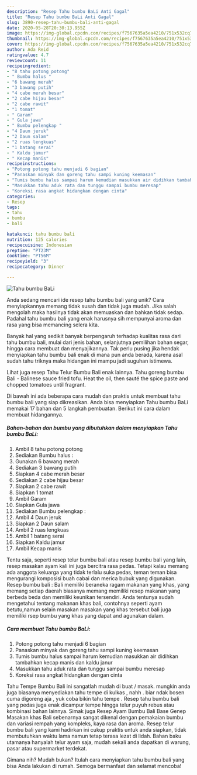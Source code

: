 ```yaml
---
description: "Resep Tahu bumbu BaLi Anti Gagal"
title: "Resep Tahu bumbu BaLi Anti Gagal"
slug: 3890-resep-tahu-bumbu-bali-anti-gagal
date: 2020-05-28T20:30:13.955Z
image: https://img-global.cpcdn.com/recipes/f7567635a5ea4210/751x532cq70/tahu-bumbu-bali-foto-resep-utama.jpg
thumbnail: https://img-global.cpcdn.com/recipes/f7567635a5ea4210/751x532cq70/tahu-bumbu-bali-foto-resep-utama.jpg
cover: https://img-global.cpcdn.com/recipes/f7567635a5ea4210/751x532cq70/tahu-bumbu-bali-foto-resep-utama.jpg
author: Ada Reid
ratingvalue: 4.7
reviewcount: 11
recipeingredient:
- "8 tahu potong potong"
- " Bumbu halus "
- "6 bawang merah"
- "3 bawang putih"
- "4 cabe merah besar"
- "2 cabe hijau besar"
- "2 cabe rawit"
- "1 tomat"
- " Garam"
- " Gula jawa"
- " Bumbu pelengkap "
- "4 Daun jeruk"
- "2 Daun salam"
- "2 ruas lengkuas"
- "1 batang serai"
- " Kaldu jamur"
- " Kecap manis"
recipeinstructions:
- "Potong potong tahu menjadi 6 bagian"
- "Panaskan minyak dan goreng tahu sampi kuning keemasan"
- "Tumis bumbu halus sampai harum kemudian masukkan air didihkan tambahkan kecap manis dan kaldu janur"
- "Masukkan tahu aduk rata dan tunggu sampai bumbu meresap"
- "Koreksi rasa angkat hidangkan dengan cinta"
categories:
- Resep
tags:
- tahu
- bumbu
- bali

katakunci: tahu bumbu bali 
nutrition: 125 calories
recipecuisine: Indonesian
preptime: "PT23M"
cooktime: "PT56M"
recipeyield: "3"
recipecategory: Dinner

---
```



![Tahu bumbu BaLi](https://img-global.cpcdn.com/recipes/f7567635a5ea4210/751x532cq70/tahu-bumbu-bali-foto-resep-utama.jpg)

Anda sedang mencari ide resep tahu bumbu bali yang unik? Cara menyiapkannya memang tidak susah dan tidak juga mudah. Jika salah mengolah maka hasilnya tidak akan memuaskan dan bahkan tidak sedap. Padahal tahu bumbu bali yang enak harusnya sih mempunyai aroma dan rasa yang bisa memancing selera kita.

Banyak hal yang sedikit banyak berpengaruh terhadap kualitas rasa dari tahu bumbu bali, mulai dari jenis bahan, selanjutnya pemilihan bahan segar, hingga cara membuat dan menyajikannya. Tak perlu pusing jika hendak menyiapkan tahu bumbu bali enak di mana pun anda berada, karena asal sudah tahu triknya maka hidangan ini mampu jadi suguhan istimewa.

Lihat juga resep Tahu Telur Bumbu Bali enak lainnya. Tahu goreng bumbu Bali - Balinese sauce fried tofu. Heat the oil, then sauté the spice paste and chopped tomatoes until fragrant.


Di bawah ini ada beberapa cara mudah dan praktis untuk membuat tahu bumbu bali yang siap dikreasikan. Anda bisa menyiapkan Tahu bumbu BaLi memakai 17 bahan dan 5 langkah pembuatan. Berikut ini cara dalam membuat hidangannya.

<!--inarticleads1-->

##### Bahan-bahan dan bumbu yang dibutuhkan dalam menyiapkan Tahu bumbu BaLi:

1. Ambil 8 tahu potong potong
1. Sediakan  Bumbu halus :
1. Gunakan 6 bawang merah
1. Sediakan 3 bawang putih
1. Siapkan 4 cabe merah besar
1. Sediakan 2 cabe hijau besar
1. Siapkan 2 cabe rawit
1. Siapkan 1 tomat
1. Ambil  Garam
1. Siapkan  Gula jawa
1. Sediakan  Bumbu pelengkap :
1. Ambil 4 Daun jeruk
1. Siapkan 2 Daun salam
1. Ambil 2 ruas lengkuas
1. Ambil 1 batang serai
1. Siapkan  Kaldu jamur
1. Ambil  Kecap manis


Tentu saja, seperti resep telur bumbu bali atau resep bumbu bali yang lain, resep masakan ayam kali ini juga bercitra rasa pedas. Tetapi kalau memang ada anggota keluarga yang tidak terlalu suka pedas, teman teman bisa mengurangi komposisi buah cabai dan merica bubuk yang digunakan. Resep bumbu bali : Bali memiliki beraneka ragam makanan yang khas, yang memang setiap daerah biasanya memang memiliki resep makanan yang berbeda beda dan memiliki keunikan tersendiri. Anda tentunya sudah mengetahui tentang makanan khas bali, contohnya seperti ayam betutu,namun selain masakan masakan yang khas tersebut bali juga memiliki rsep bumbu yang khas yang dapat and agunakan dalam. 

<!--inarticleads2-->

##### Cara membuat Tahu bumbu BaLi:

1. Potong potong tahu menjadi 6 bagian
1. Panaskan minyak dan goreng tahu sampi kuning keemasan
1. Tumis bumbu halus sampai harum kemudian masukkan air didihkan tambahkan kecap manis dan kaldu janur
1. Masukkan tahu aduk rata dan tunggu sampai bumbu meresap
1. Koreksi rasa angkat hidangkan dengan cinta


Tahu Tempe Bumbu Bali ini sangatlah mudah di buat / masak. mungkin anda juga biasanya menyediakan tahu tempe di kulkas , nahh . biar ndak bosen cuma digoreng aja , yuk coba bikin tahu tempe . Resep tahu bumbu bali yang pedas juga enak dicampur tempe hingga telur puyuh rebus atau kombinasi bahan lainnya. Simak juga Resep Ayam Bumbu Bali Base Genep Masakan khas Bali sebenarnya sangat dikenal dengan pemakaian bumbu dan variasi rempah yang kompleks, kaya rasa dan aroma. Resep telur bumbu bali yang kami hadirkan ini cukup praktis untuk anda siapkan, tidak membutuhkan waktu lama namun tetap terasa lezat di lidah. Bahan baku utamanya hanyalah telur ayam saja, mudah sekali anda dapatkan di warung, pasar atau supermarket terdekat. 

Gimana nih? Mudah bukan? Itulah cara menyiapkan tahu bumbu bali yang bisa Anda lakukan di rumah. Semoga bermanfaat dan selamat mencoba!

